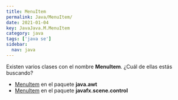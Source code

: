 ```yaml
---
title: MenuItem
permalink: Java/MenuItem/
date: 2021-01-04
key: JavaJava.M.MenuItem
category: java
tags: ['java se']
sidebar: 
  nav: java
---
```


Existen varios clases con el nombre **MenuItem**. ¿Cuál de ellas estás buscando?
<ul>
<li><a href="/Java/MenuItem-java-awt/">MenuItem</a> en el paquete <strong>java.awt</strong></li>
<li><a href="/Java/MenuItem-javafx-scene-control/">MenuItem</a> en el paquete <strong>javafx.scene.control</strong></li>
<ul>
